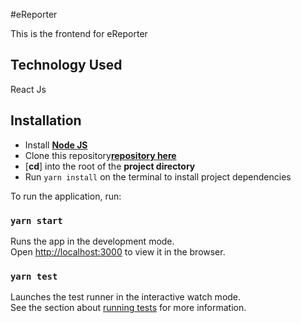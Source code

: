 #eReporter

This is the frontend for eReporter

## Technology Used

React Js

## Installation

- Install [**Node JS**](https://nodejs.org/en)
- Clone this repository[**repository here**](https://gitlab.com/Sojisoyoye/ereporter-frontend)
- [**cd**] into the root of the **project directory**
- Run `yarn install` on the terminal to install project dependencies


To run the application, run:

### `yarn start`

Runs the app in the development mode.<br />
Open [http://localhost:3000](http://localhost:3000) to view it in the browser.


### `yarn test`

Launches the test runner in the interactive watch mode.<br />
See the section about [running tests](https://facebook.github.io/create-react-app/docs/running-tests) for more information.





